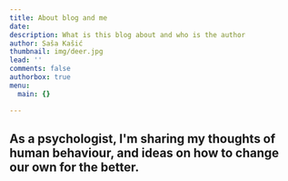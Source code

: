 ```yaml
---
title: About blog and me
date: 
description: What is this blog about and who is the author
author: Saša Kašić
thumbnail: img/deer.jpg
lead: ''
comments: false
authorbox: true
menu:
  main: {}

---
```

## As a psychologist, I'm sharing my thoughts of human behaviour, and ideas on how to change our own for the better.